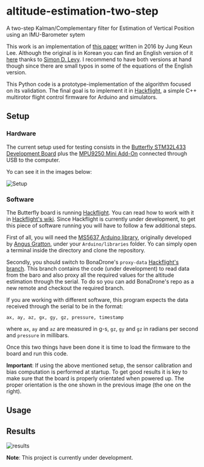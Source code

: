 # altitude-estimation-two-step
A two-step Kalman/Complementary filter for Estimation of Vertical Position using an IMU-Barometer sytem

This work is an implementation of [this paper](http://www.koreascience.or.kr/article/ArticleFullRecord.jsp?cn=HSSHBT_2016_v25n3_202) written in 2016 by Jung Keun Lee. Although the original is in Korean you can find an English version of it [here](https://home.wlu.edu/~levys/TwoStepFilter.pdf) thanks to [Simon D. Levy](http://home.wlu.edu/~levys/). I recommend to have both versions at hand though since there are small typos in some of the equations of the English version.

This Python code is a prototype-implementation of the algorithm focused on its validation. The final goal is to implement it in [Hackflight](https://github.com/simondlevy/Hackflight), a simple C++ multirotor flight control firmware for Arduino and simulators.

## Setup

### Hardware

The current setup used for testing consists in the [Butterfly STM32L433 Development Board](https://www.tindie.com/products/TleraCorp/butterfly-stm32l433-development-board/) plus the [MPU9250 Mini Add-On](https://www.tindie.com/products/onehorse/mpu9250-teensy-3x-add-on-shields/) connected through USB to the computer.

Yo can see it in the images below:

![Setup](https://github.com/juangallostra/altitude-estimation-two-step/blob/master/images/bottom_top.png)

### Software

The Butterfly board is running [Hackflight](https://github.com/simondlevy/Hackflight). You can read how to work with it in [Hackflight's wiki](https://github.com/simondlevy/Hackflight/wiki). Since Hackflight is currently under development, to get this piece of software running you will have to follow a few additional steps.

First of all, you will need the [MS5637 Arduino library](https://github.com/BonaDrone/MS5637), originally developed by [Angus Gratton](https://github.com/projectgus), under your `Arduino/libraries` folder. Yo can simply open a terminal inside the directory and clone the repository.

Secondly, you should switch to BonaDrone's `proxy-data` [Hackflight's branch](https://github.com/BonaDrone/Hackflight/tree/proxy-data). This branch contains the code (under development) to read data from the baro and also proxy all the required values for the altitude estimation through the serial. To do so you can add BonaDrone's repo as a new remote and checkout the required branch. 

If you are working with different software, this program expects the data received through the serial to be in the format:

`ax, ay, az, gx, gy, gz, pressure, timestamp`

where `ax`, `ay` and `az` are measured in g-s, `gz`, `gy` and `gz` in radians per second and `pressure` in millibars. 

Once this two things have been done it is time to load the firmware to the board and run this code.

**Important**: If using the above mentioned setup, the sensor calibration and bias computation is performed at startup. To get good results it is key to make sure that the board is properly orientated when powered up. The proper orientation is the one shown in the previous image (the one on the right).

## Usage 

## Results

![results](https://github.com/juangallostra/altitude-estimation-two-step/blob/master/results/log.png)



**Note**: This project is currently under development.
